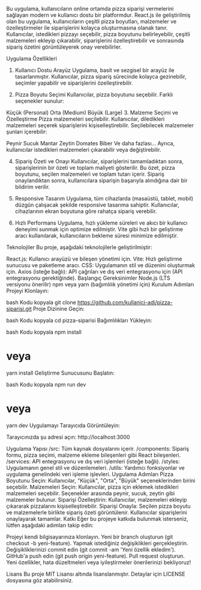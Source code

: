 Bu uygulama, kullanıcıların online ortamda pizza siparişi vermelerini sağlayan modern ve kullanıcı dostu bir platformdur. React.js ile geliştirilmiş olan bu uygulama, kullanıcıların çeşitli pizza boyutları, malzemeler ve özelleştirmeler ile siparişlerini kolayca oluşturmasına olanak tanır. Kullanıcılar, istedikleri pizzayı seçebilir, pizza boyutunu belirleyebilir, çeşitli malzemeleri ekleyip çıkarabilir, siparişlerini özelleştirebilir ve sonrasında sipariş özetini görüntüleyerek onay verebilirler.

Uygulama Özellikleri
1. Kullanıcı Dostu Arayüz
Uygulama, basit ve sezgisel bir arayüz ile tasarlanmıştır. Kullanıcılar, pizza sipariş sürecinde kolayca gezinebilir, seçimler yapabilir ve siparişlerini özelleştirebilir.

2. Pizza Boyutu Seçimi
Kullanıcılar, pizza boyutunu seçebilir. Farklı seçenekler sunulur:

Küçük (Personal)
Orta (Medium)
Büyük (Large)
3. Malzeme Seçimi ve Özelleştirme
Pizza malzemeleri seçilebilir. Kullanıcılar, diledikleri malzemeleri seçerek siparişlerini kişiselleştirebilir. Seçilebilecek malzemeler şunları içerebilir:

Peynir
Sucuk
Mantar
Zeytin
Domates
Biber
Ve daha fazlası…
Ayrıca, kullanıcılar istedikleri malzemeleri çıkarabilir veya değiştirebilir.

4. Sipariş Özeti ve Onayı
Kullanıcılar, siparişlerini tamamladıktan sonra, siparişlerinin bir özeti ve toplam maliyeti gösterilir. Bu özet, pizza boyutunu, seçilen malzemeleri ve toplam tutarı içerir. Sipariş onaylandıktan sonra, kullanıcılara siparişin başarıyla alındığına dair bir bildirim verilir.

5. Responsive Tasarım
Uygulama, tüm cihazlarda (masaüstü, tablet, mobil) düzgün çalışacak şekilde responsive tasarıma sahiptir. Kullanıcılar, cihazlarının ekran boyutuna göre rahatça sipariş verebilir.

6. Hızlı Performans
Uygulama, hızlı yükleme süreleri ve akıcı bir kullanıcı deneyimi sunmak için optimize edilmiştir. Vite gibi hızlı bir geliştirme aracı kullanılarak, kullanıcıların bekleme süresi minimize edilmiştir.

Teknolojiler
Bu proje, aşağıdaki teknolojilerle geliştirilmiştir:

React.js: Kullanıcı arayüzü ve bileşen yönetimi için.
Vite: Hızlı geliştirme sunucusu ve paketleme aracı.
CSS: Uygulamanın stil ve düzenini oluşturmak için.
Axios (isteğe bağlı): API çağrıları ve dış veri entegrasyonu için (API entegrasyonu gerektiğinde).
Başlangıç
Gereksinimler
Node.js (LTS versiyonu önerilir)
npm veya yarn (bağımlılık yönetimi için)
Kurulum Adımları
Projeyi Klonlayın:

bash
Kodu kopyala
git clone https://github.com/kullanici-adi/pizza-siparisi.git
Proje Dizinine Geçin:

bash
Kodu kopyala
cd pizza-siparisi
Bağımlılıkları Yükleyin:

bash
Kodu kopyala
npm install
# veya
yarn install
Geliştirme Sunucusunu Başlatın:

bash
Kodu kopyala
npm run dev
# veya
yarn dev
Uygulamayı Tarayıcıda Görüntüleyin:

Tarayıcınızda şu adresi açın: http://localhost:3000

Uygulama Yapısı
/src: Tüm kaynak dosyalarını içerir.
/components: Sipariş formu, pizza seçimi, malzeme ekleme bileşenleri gibi React bileşenleri.
/services: API entegrasyonu ve dış veri işlemleri (isteğe bağlı).
/styles: Uygulamanın genel stil ve düzenlemeleri.
/utils: Yardımcı fonksiyonlar ve uygulama genelindeki veri işleme işlevleri.
Uygulama Adımları
Pizza Boyutunu Seçin: Kullanıcılar, "Küçük", "Orta", "Büyük" seçeneklerinden birini seçebilir.
Malzemeleri Seçin: Kullanıcılar, pizza için eklemek istedikleri malzemeleri seçebilir. Seçenekler arasında peynir, sucuk, zeytin gibi malzemeler bulunur.
Siparişi Özelleştirin: Kullanıcılar, malzemeleri ekleyip çıkararak pizzalarını kişiselleştirebilir.
Siparişi Onayla: Seçilen pizza boyutu ve malzemelerle birlikte sipariş özeti görüntülenir. Kullanıcılar siparişlerini onaylayarak tamamlar.
Katkı
Eğer bu projeye katkıda bulunmak isterseniz, lütfen aşağıdaki adımları takip edin:

Projeyi kendi bilgisayarınıza klonlayın.
Yeni bir branch oluşturun (git checkout -b yeni-feature).
Yapmak istediğiniz değişiklikleri gerçekleştirin.
Değişikliklerinizi commit edin (git commit -am 'Yeni özellik ekledim').
GitHub'a push edin (git push origin yeni-feature).
Pull request oluşturun.
Yeni özellikler, hata düzeltmeleri veya iyileştirmeler önerilerinizi bekliyoruz!

Lisans
Bu proje MIT Lisansı altında lisanslanmıştır. Detaylar için LICENSE dosyasına göz atabilirsiniz.

